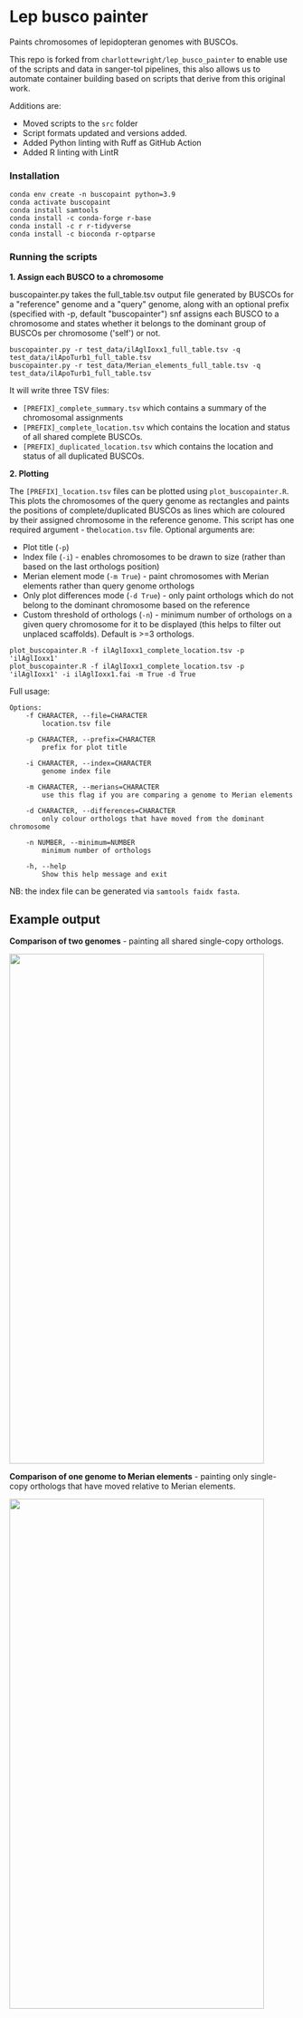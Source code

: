 # Lep busco painter
Paints chromosomes of lepidopteran genomes with BUSCOs.

This repo is forked from `charlottewright/lep_busco_painter` to enable use of the scripts and data in sanger-tol pipelines, this also allows us to automate container building based on scripts that derive from this original work.

Additions are:
- Moved scripts to the `src` folder
- Script formats updated and versions added.
- Added Python linting with Ruff as GitHub Action
- Added R linting with LintR

### Installation

```
conda env create -n buscopaint python=3.9 
conda activate buscopaint
conda install samtools 
conda install -c conda-forge r-base
conda install -c r r-tidyverse
conda install -c bioconda r-optparse
```


### Running the scripts

**1. Assign each BUSCO to a chromosome**

buscopainter.py takes the full_table.tsv output file generated by BUSCOs for a "reference" genome and a "query" genome, along with an optional prefix (specified with -p, default "buscopainter") snf assigns each BUSCO to a chromosome and states whether it belongs to the dominant group of BUSCOs per chromosome ('self') or not.

```
buscopainter.py -r test_data/ilAglIoxx1_full_table.tsv -q test_data/ilApoTurb1_full_table.tsv
buscopainter.py -r test_data/Merian_elements_full_table.tsv -q test_data/ilApoTurb1_full_table.tsv
```

It will write three TSV files:

- `[PREFIX]_complete_summary.tsv` which contains a summary of the chromosomal assignments
- `[PREFIX]_complete_location.tsv` which contains the location and status of all shared complete BUSCOs.
- `[PREFIX]_duplicated_location.tsv` which contains the location and status of all duplicated BUSCOs.


**2. Plotting**

The `[PREFIX]_location.tsv` files can be plotted using `plot_buscopainter.R`. This plots the chromosomes of the query genome as rectangles and paints the positions of complete/duplicated BUSCOs as lines which are coloured by their assigned chromosome in the reference genome. This script has one required argument - the`location.tsv` file. Optional arguments are:

- Plot title (`-p`)
- Index file (`-i`) - enables chromosomes to be drawn to size (rather than based on the last orthologs position)
- Merian element mode (`-m True`) - paint chromosomes with Merian elements rather than query genome orthologs
- Only plot differences mode (`-d True`) - only paint orthologs which do not belong to the dominant chromosome based on the reference
- Custom threshold of orthologs (`-n`) - minimum number of orthologs on a given query chromosome for it to be displayed (this helps to filter out unplaced scaffolds). Default is >=3 orthologs.

```
plot_buscopainter.R -f ilAglIoxx1_complete_location.tsv -p 'ilAglIoxx1' 
plot_buscopainter.R -f ilAglIoxx1_complete_location.tsv -p 'ilAglIoxx1' -i ilAglIoxx1.fai -m True -d True

```

Full usage:

```
Options:
	-f CHARACTER, --file=CHARACTER
		location.tsv file

	-p CHARACTER, --prefix=CHARACTER
		prefix for plot title

	-i CHARACTER, --index=CHARACTER
		genome index file

	-m CHARACTER, --merians=CHARACTER
		use this flag if you are comparing a genome to Merian elements

	-d CHARACTER, --differences=CHARACTER
		only colour orthologs that have moved from the dominant chromosome

	-n NUMBER, --minimum=NUMBER
		minimum number of orthologs 

	-h, --help
		Show this help message and exit

```

NB: the index file can be generated via `samtools faidx fasta`.

## Example output

**Comparison of two genomes** - painting all shared single-copy orthologs.

<img src="https://github.com/charlottewright/lep_busco_painter/assets/57258050/970d41fc-9dcf-42cc-8da5-42c237a5a9d1" width="450" height="900">

**Comparison of one genome to Merian elements** - painting only single-copy orthologs that have moved relative to Merian elements.

<img src="https://github.com/charlottewright/lep_busco_painter/assets/57258050/2fb65428-8a81-4a7f-a29b-df4f7c59ae58" width="450" height="900">

